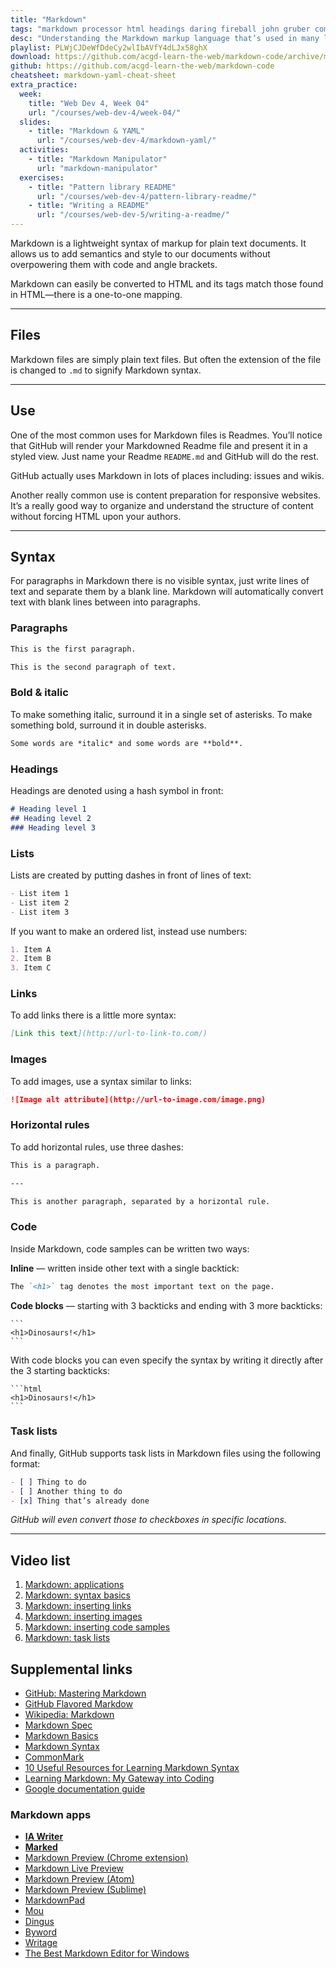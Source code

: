 ```yaml
---
title: "Markdown"
tags: "markdown processor html headings daring fireball john gruber commonmark"
desc: "Understanding the Markdown markup language that’s used in many locations including GitHub."
playlist: PLWjCJDeWfDdeCy2wlIbAVfY4dLJx58ghX
download: https://github.com/acgd-learn-the-web/markdown-code/archive/master.zip
github: https://github.com/acgd-learn-the-web/markdown-code
cheatsheet: markdown-yaml-cheat-sheet
extra_practice:
  week:
    title: "Web Dev 4, Week 04"
    url: "/courses/web-dev-4/week-04/"
  slides:
    - title: "Markdown & YAML"
      url: "/courses/web-dev-4/markdown-yaml/"
  activities:
    - title: "Markdown Manipulator"
      url: "markdown-manipulator"
  exercises:
    - title: "Pattern library README"
      url: "/courses/web-dev-4/pattern-library-readme/"
    - title: "Writing a README"
      url: "/courses/web-dev-5/writing-a-readme/"
---
```


Markdown is a lightweight syntax of markup for plain text documents. It allows us to add semantics and style to our documents without overpowering them with code and angle brackets.

Markdown can easily be converted to HTML and its tags match those found in HTML—there is a one-to-one mapping.

---

## Files

Markdown files are simply plain text files. But often the extension of the file is changed to `.md` to signify Markdown syntax.

---

## Use

One of the most common uses for Markdown files is Readmes. You’ll notice that GitHub will render your Markdowned Readme file and present it in a styled view. Just name your Readme `README.md` and GitHub will do the rest.

GitHub actually uses Markdown in lots of places including: issues and wikis.

Another really common use is content preparation for responsive websites. It’s a really good way to organize and understand the structure of content without forcing HTML upon your authors.

---

## Syntax

For paragraphs in Markdown there is no visible syntax,
just write lines of text and separate them by a blank line.
Markdown will automatically convert text with blank lines between into paragraphs.

### Paragraphs

```markdown
This is the first paragraph.

This is the second paragraph of text.
```

### Bold & italic

To make something italic, surround it in a single set of asterisks.
To make something bold, surround it in double asterisks.

```markdown
Some words are *italic* and some words are **bold**.
```

### Headings

Headings are denoted using a hash symbol in front:

```markdown
# Heading level 1
## Heading level 2
### Heading level 3
```

### Lists

Lists are created by putting dashes in front of lines of text:

```markdown
- List item 1
- List item 2
- List item 3
```

If you want to make an ordered list, instead use numbers:

```markdown
1. Item A
2. Item B
3. Item C
```

### Links

To add links there is a little more syntax:

```markdown
[Link this text](http://url-to-link-to.com/)
```

### Images

To add images, use a syntax similar to links:

```markdown
![Image alt attribute](http://url-to-image.com/image.png)
```

### Horizontal rules

To add horizontal rules, use three dashes:

```markdown
This is a paragraph.

---

This is another paragraph, separated by a horizontal rule.
```

### Code

Inside Markdown, code samples can be written two ways:

**Inline** — written inside other text with a single backtick:

```markdown
The `<h1>` tag denotes the most important text on the page.
```

**Code blocks** — starting with 3 backticks and ending with 3 more backticks:

<pre><code>```
&lt;h1&gt;Dinosaurs!&lt;/h1&gt;
```</code></pre>

With code blocks you can even specify the syntax by writing it directly after the 3 starting backticks:

<pre><code>```html
&lt;h1&gt;Dinosaurs!&lt;/h1&gt;
```</code></pre>

### Task lists

And finally, GitHub supports task lists in Markdown files using the following format:

```markdown
- [ ] Thing to do
- [ ] Another thing to do
- [x] Thing that’s already done
```

*GitHub will even convert those to checkboxes in specific locations.*

---

## Video list

1. [Markdown: applications](https://www.youtube.com/watch?v=a7RYPhsj1Js&index=1&list=PLWjCJDeWfDdeCy2wlIbAVfY4dLJx58ghX)
2. [Markdown: syntax basics](https://www.youtube.com/watch?v=0_tO8HgJiLQ&index=2&list=PLWjCJDeWfDdeCy2wlIbAVfY4dLJx58ghX)
3. [Markdown: inserting links](https://www.youtube.com/watch?v=0aJCGOxeHVk&index=3&list=PLWjCJDeWfDdeCy2wlIbAVfY4dLJx58ghX)
4. [Markdown: inserting images](https://www.youtube.com/watch?v=afFb_DcBBdA&index=4&list=PLWjCJDeWfDdeCy2wlIbAVfY4dLJx58ghX)
5. [Markdown: inserting code samples](https://www.youtube.com/watch?v=6nxjPtXHOYo&index=5&list=PLWjCJDeWfDdeCy2wlIbAVfY4dLJx58ghX)
6. [Markdown: task lists](https://www.youtube.com/watch?v=-JB6KEUj7tY&index=6&list=PLWjCJDeWfDdeCy2wlIbAVfY4dLJx58ghX)

## Supplemental links

- [GitHub: Mastering Markdown](https://guides.github.com/features/mastering-markdown/)
- [GitHub Flavored Markdow](https://help.github.com/articles/github-flavored-markdown/)
- [Wikipedia: Markdown](http://en.wikipedia.org/wiki/Markdown)
- [Markdown Spec](http://daringfireball.net/projects/markdown/)
- [Markdown Basics](http://daringfireball.net/projects/markdown/basics)
- [Markdown Syntax](http://daringfireball.net/projects/markdown/syntax)
- [CommonMark](http://commonmark.org/)
- [10 Useful Resources for Learning Markdown Syntax](http://sixrevisions.com/resources/learning-markdown-syntax/)
- [Learning Markdown: My Gateway into Coding](http://blog.teamtreehouse.com/learning-markdown-gateway-coding)
- [Google documentation guide](https://github.com/google/styleguide/tree/gh-pages/docguide)

### Markdown apps

- **[IA Writer](http://www.iawriter.com/)**
- **[Marked](http://markedapp.com/)**
- [Markdown Preview (Chrome extension)](https://chrome.google.com/webstore/detail/markdown-preview/jmchmkecamhbiokiopfpnfgbidieafmd)
- [Markdown Live Preview](http://markdownlivepreview.com/)
- [Markdown Preview (Atom)](https://atom.io/packages/markdown-preview)
- [Markdown Preview (Sublime)](https://packagecontrol.io/packages/Markdown%20Preview)
- [MarkdownPad](http://www.markdownpad.com/)
- [Mou](http://mouapp.com/)
- [Dingus](http://daringfireball.net/projects/markdown/dingus)
- [Byword](http://bywordapp.com/)
- [Writage](http://www.writage.com/)
- [The Best Markdown Editor for Windows](http://www.sitepoint.com/best-markdown-editors-windows/)
